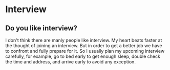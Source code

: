 # Interview



## Do you like interview?

I don't think there are manly people like interview. My heart beats faster at the thought of joining an interview. But in order to get a better job we have to confront and fully prepare for it. So I usually plan my upcoming interview carefully, for example, go to bed early to get enough sleep, double check the time and address, and arrive early to avoid any exception. 



